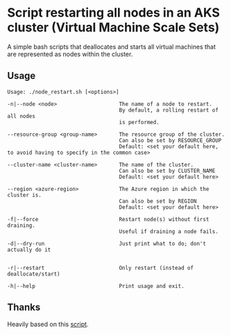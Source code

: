 # Script restarting all nodes in an AKS cluster (Virtual Machine Scale Sets)

A simple bash scripts that deallocates and starts all virtual machines that are represented as nodes
within the cluster.

## Usage

```
Usage: ./node_restart.sh [<options>]

-n|--node <node>                    The name of a node to restart.
                                    By default, a rolling restart of all nodes
                                    is performed.

--resource-group <group-name>       The resource group of the cluster.
                                    Can also be set by RESOURCE_GROUP
                                    Default: <set your default here, to avoid having to specify in the common case>

--cluster-name <cluster-name>       The name of the cluster.
                                    Can also be set by CLUSTER_NAME
                                    Default: <set your default here>

--region <azure-region>             The Azure region in which the cluster is.
                                    Can also be set by REGION
                                    Default: <set your default here>

-f|--force                          Restart node(s) without first draining.
                                    Useful if draining a node fails.

-d|--dry-run                        Just print what to do; don't actually do it


-r|--restart                        Only restart (instead of deallocate/start)

-h|--help                           Print usage and exit.
```

## Thanks

Heavily based on this [script](https://gist.github.com/tomasaschan/9dbc9180d313ad8cae57f62ce229610b).
